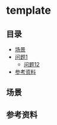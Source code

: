 # template
## <a name="index"></a> 目录
- [场景](#situation)
- [问题1](#style)
  - [问题12](#link)
- [参考资料](#reference)


## <a name="situation"></a> 场景


## <a name="reference"></a> 参考资料

[url-repository-images]:https://xxholic.github.io/segment/images


